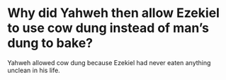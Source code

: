 # Why did Yahweh then allow Ezekiel to use cow dung instead of man’s dung to bake?

Yahweh allowed cow dung because Ezekiel had never eaten anything unclean in his life.
